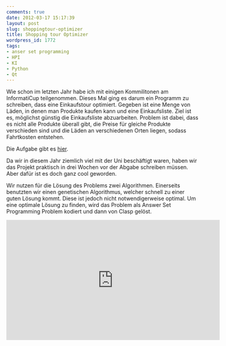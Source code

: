 ```yaml
---
comments: true
date: 2012-03-17 15:17:39
layout: post
slug: shoppingtour-optimizer
title: Shopping tour Optimizer
wordpress_id: 1772
tags:
- anser set programming
- HPI
- KI
- Python
- Qt
---
```


Wie schon im letzten Jahr habe ich mit einigen Kommilitonen am InformatiCup teilgenommen. Dieses Mal ging es darum ein Programm zu schreiben, dass eine Einkaufstour optimiert. Gegeben ist eine Menge von Läden, in denen man Produkte kaufen kann und eine Einkaufsliste. Ziel ist es, möglichst günstig die Einkaufsliste abzuarbeiten. Problem ist dabei, dass es nicht alle Produkte überall gibt, die Preise für gleiche Produkte verschieden sind und die Läden an verschiedenen Orten liegen, sodass Fahrtkosten entstehen.

Die Aufgabe gibt es [hier](http://www.gi.de/wir-ueber-uns/wettbewerbe/informaticup/informaticup-2012.html).

Da wir in diesem Jahr ziemlich viel mit der Uni beschäftigt waren, haben wir das Projekt praktisch in drei Wochen vor der Abgabe schreiben müssen. Aber dafür ist es doch ganz cool geworden.

Wir nutzen für die Lösung des Problems zwei Algorithmen. Einerseits benutzten wir einen genetischen Algorithmus, welcher schnell zu einer guten Lösung kommt. Diese ist jedoch nicht notwendigerweise optimal. Um eine optimale Lösung zu finden, wird das Problem als Answer Set Programming Problem kodiert und dann von Clasp gelöst.

<iframe width="560" height="315" src="https://www.youtube-nocookie.com/embed/HSMU7a_TlgI" frameborder="0" allowfullscreen></iframe>
